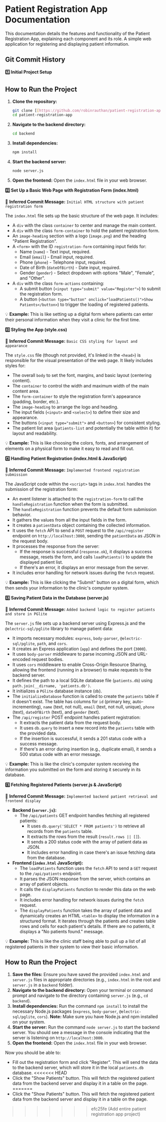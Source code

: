 # Patient Registration App Documentation

This documentation details the features and functionality of the Patient Registration App, explaining each component and its role.
A simple web application for registering and displaying patient information.

## Git Commit History

**1️⃣ Initial Project Setup**

## How to Run the Project

1.  **Clone the repository:**
    ```bash
    git clone [[https://github.com/robinrauthan/patient-registration-app](https://github.com/robinrauthan/patient-registration-app.git)]
    cd patient-registration-app
    ```
2.  **Navigate to the backend directory:**
    ```bash
    cd backend
    ```
3.  **Install dependencies:**
    ```bash
    npm install
    ```
4.  **Start the backend server:**
    ```bash
    node server.js
    ```
5.  **Open the frontend:** Open the `index.html` file in your web browser.


**2️⃣ Set Up a Basic Web Page with Registration Form (index.html)**

📌 **Inferred Commit Message:** `Initial HTML structure with patient registration form`

The `index.html` file sets up the basic structure of the web page. It includes:

* A `div` with the class `container` to center and manage the main content.
* A `div` with the class `form-container` to hold the patient registration form.
* An `image-heading` section with a logo (`image.png`) and the heading "Patient Registration".
* A `<form>` with the ID `registration-form` containing input fields for:
    * Name (`name`) - Text input, required.
    * Email (`email`) - Email input, required.
    * Phone (`phone`) - Telephone input, required.
    * Date of Birth (`dateOfBirth`) - Date input, required.
    * Gender (`gender`) - Select dropdown with options "Male", "Female", and "Other".
* A `div` with the class `form-actions` containing:
    * A submit button (`<input type="submit" value="Register">`) to submit the registration form.
    * A button (`<button type="button" onclick="loadPatients()">Show Patients</button>`) to trigger the loading of registered patients.

💡 **Example:** This is like setting up a digital form where patients can enter their personal information when they visit a clinic for the first time.

**3️⃣ Styling the App (style.css)**

📌 **Inferred Commit Message:** `Basic CSS styling for layout and appearance`

The `style.css` file (though not provided, it's linked in the `<head>`) is responsible for the visual presentation of the web page. It likely includes styles for:

* The overall `body` to set the font, margins, and basic layout (centering content).
* The `container` to control the width and maximum width of the main content area.
* The `form-container` to style the registration form's appearance (padding, border, etc.).
* The `image-heading` to arrange the logo and heading.
* The input fields (`<input>` and `<select>`) to define their size and appearance.
* The buttons (`<input type="submit">` and `<button>`) for consistent styling.
* The patient list area (`patients-list` and potentially the table within it) for layout and readability.

💡 **Example:** This is like choosing the colors, fonts, and arrangement of elements on a physical form to make it easy to read and fill out.

**4️⃣ Handling Patient Registration (index.html & JavaScript)**

📌 **Inferred Commit Message:** `Implemented frontend registration submission`

The JavaScript code within the `<script>` tags in `index.html` handles the submission of the registration form:

* An event listener is attached to the `registration-form` to call the `handleRegistration` function when the form is submitted.
* The `handleRegistration` function prevents the default form submission behavior.
* It gathers the values from all the input fields in the form.
* It creates a `patientData` object containing the collected information.
* It uses the `fetch` API to send a `POST` request to the `/api/register` endpoint on `http://localhost:3000`, sending the `patientData` as JSON in the request body.
* It processes the response from the server:
    * If the response is successful (`response.ok`), it displays a success message, resets the form, and calls `loadPatients()` to update the displayed patient list.
    * If there's an error, it displays an error message from the server.
* It includes error handling for network issues during the `fetch` request.

💡 **Example:** This is like clicking the "Submit" button on a digital form, which then sends your information to the clinic's computer system.

**5️⃣ Saving Patient Data in the Database (server.js)**

📌 **Inferred Commit Message:** `Added backend logic to register patients and store in PGlite`

The `server.js` file sets up a backend server using Express.js and the `@electric-sql/pglite` library to manage patient data:

* It imports necessary modules: `express`, `body-parser`, `@electric-sql/pglite`, `path`, and `cors`.
* It creates an Express application (`app`) and defines the port (`3000`).
* It uses `body-parser` middleware to parse incoming JSON and URL-encoded request bodies.
* It uses `cors` middleware to enable Cross-Origin Resource Sharing, allowing the frontend (running in a browser) to make requests to the backend server.
* It defines the path to a local SQLite database file (`patients.db`) using `path.join(__dirname, 'patients.db')`.
* It initializes a `PGlite` database instance (`db`).
* The `initializeDatabase` function is called to create the `patients` table if it doesn't exist. The table has columns for `id` (primary key, auto-incrementing), `name` (text, not null), `email` (text, not null, unique), `phone` (text), `dateOfBirth` (text), and `gender` (text).
* The `/api/register` POST endpoint handles patient registration:
    * It extracts the patient data from the request body.
    * It uses `db.query` to insert a new record into the `patients` table with the provided data.
    * If the insertion is successful, it sends a 201 status code with a success message.
    * If there's an error during insertion (e.g., duplicate email), it sends a 500 status code with an error message.

💡 **Example:** This is like the clinic's computer system receiving the information you submitted on the form and storing it securely in its database.

**6️⃣ Fetching Registered Patients (server.js & JavaScript)**

📌 **Inferred Commit Message:** `Implemented backend patient retrieval and frontend display`

* **Backend (`server.js`):**
    * The `/api/patients` GET endpoint handles fetching all registered patients:
        * It uses `db.query('SELECT * FROM patients')` to retrieve all records from the `patients` table.
        * It extracts the rows from the result (`result.rows || []`).
        * It sends a 200 status code with the array of patient data as JSON.
        * It includes error handling in case there's an issue fetching data from the database.
* **Frontend (`index.html` JavaScript):**
    * The `loadPatients` function uses the `fetch` API to send a `GET` request to the `/api/patients` endpoint.
    * It parses the JSON response from the server, which contains an array of patient objects.
    * It calls the `displayPatients` function to render this data on the web page.
    * It includes error handling for network issues during the `fetch` request.
    * The `displayPatients` function takes the array of patient data and dynamically creates an HTML `<table>` to display the information in a structured format. It iterates through the patients and creates table rows and cells for each patient's details. If there are no patients, it displays a "No patients found." message.

💡 **Example:** This is like the clinic staff being able to pull up a list of all registered patients in their system to view their basic information.

## How to Run the Project

1.  **Save the files:** Ensure you have saved the provided `index.html` and `server.js` files in appropriate directories (e.g., `index.html` in the root and `server.js` in a `backend` folder).
2.  **Navigate to the backend directory:** Open your terminal or command prompt and navigate to the directory containing `server.js` (e.g., `cd backend`).
3.  **Install dependencies:** Run the command `npm install` to install the necessary Node.js packages (`express`, `body-parser`, `@electric-sql/pglite`, `cors`). **Note:** Make sure you have Node.js and npm installed on your system.
4.  **Start the server:** Run the command `node server.js` to start the backend server. You should see a message in the console indicating that the server is listening on `http://localhost:3000`.
5.  **Open the frontend:** Open the `index.html` file in your web browser.

Now you should be able to:

* Fill out the registration form and click "Register". This will send the data to the backend server, which will store it in the local `patients.db` database.
<<<<<<< HEAD
* Click the "Show Patients" button. This will fetch the registered patient data from the backend server and display it in a table on the page.
=======
* Click the "Show Patients" button. This will fetch the registered patient data from the backend server and display it in a table on the page.
>>>>>>> efc25fe (Add entire patient registration app project)
